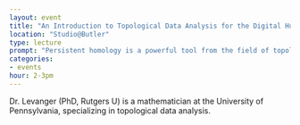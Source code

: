 ```yaml
---
layout: event
title: "An Introduction to Topological Data Analysis for the Digital Humanities" 
location: "Studio@Butler"
type: lecture
prompt: "Persistent homology is a powerful tool from the field of topological data analysis that can help you understand the shape of and extract features from your high-dimensional datasets. In this workshop, Dr. Rachel Levanger will offer a friendly introduction to the subject at the conceptual level and then work through some examples. No background in mathematics is assumed." 
categories:
- events
hour: 2-3pm
---
```


Dr. Levanger (PhD, Rutgers U) is a mathematician at the University of Pennsylvania, specializing in topological data analysis. 
